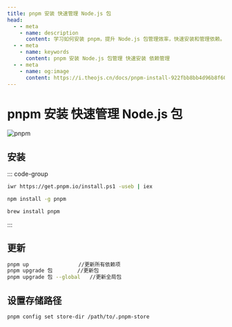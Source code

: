 ```yaml
---
title: pnpm 安装 快速管理 Node.js 包
head:
  - - meta
    - name: description
      content: 学习如何安装 pnpm，提升 Node.js 包管理效率，快速安装和管理依赖。
  - - meta
    - name: keywords
      content: pnpm 安装 Node.js 包管理 快速安装 依赖管理
  - - meta
    - name: og:image
      content: https://i.theojs.cn/docs/pnpm-install-922fbb8bb4d96b8f602a40e6cd07ee13.svg
---
```


# pnpm 安装 快速管理 Node.js 包

![pnpm](https://i.theojs.cn/docs/pnpm-install-922fbb8bb4d96b8f602a40e6cd07ee13.svg 'pnpm')

## 安装

::: code-group

```bash [Windows]
iwr https://get.pnpm.io/install.ps1 -useb | iex
```

```bash [NPM]
npm install -g pnpm
```

```bash [HomeBrew]
brew install pnpm
```

:::

## 更新

```bash
pnpm up                //更新所有依赖项
pnpm upgrade 包        //更新包
pnpm upgrade 包 --global   //更新全局包
```

## 设置存储路径

```bash
pnpm config set store-dir /path/to/.pnpm-store
```
